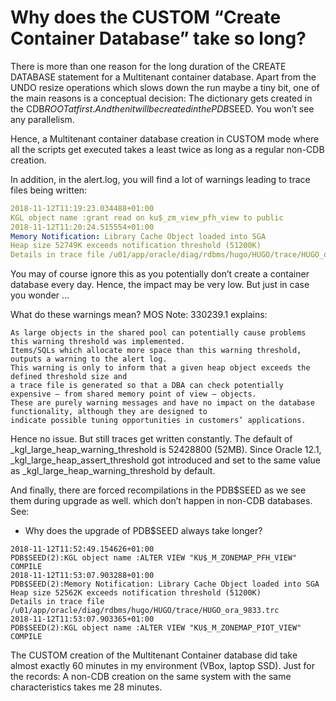 # Why does the CUSTOM “Create Container Database” take so long?
There is more than one reason for the long duration of the CREATE DATABASE statement for a Multitenant container database.
Apart from the UNDO resize operations which slows down the run maybe a tiny bit, one of the main reasons is a conceptual decision:
The dictionary gets created in the CDB$ROOT at first. And then it will be created in the PDB$SEED.
You won’t see any parallelism.

Hence, a Multitenant container database creation in CUSTOM mode where all the scripts get executed takes a least twice as long as a regular non-CDB creation.

In addition, in the alert.log, you will find a lot of warnings leading to trace files being written:

```yaml
2018-11-12T11:19:23.034488+01:00
KGL object name :grant read on ku$_zm_view_pfh_view to public
2018-11-12T11:20:24.515554+01:00
Memory Notification: Library Cache Object loaded into SGA
Heap size 52749K exceeds notification threshold (51200K)
Details in trace file /u01/app/oracle/diag/rdbms/hugo/HUGO/trace/HUGO_ora_9833.trc
```

You may of course ignore this as you potentially don’t create a container database every day. Hence, the impact may be very low. But just in case you wonder …

What do these warnings mean? MOS Note: 330239.1 explains:

```
As large objects in the shared pool can potentially cause problems this warning threshold was implemented.
Items/SQLs which allocate more space than this warning threshold, outputs a warning to the alert log.
This warning is only to inform that a given heap object exceeds the defined threshold size and 
a trace file is generated so that a DBA can check potentially expensive – from shared memory point of view – objects.
These are purely warning messages and have no impact on the database functionality, although they are designed to
indicate possible tuning opportunities in customers’ applications.
```

Hence no issue. But still traces get written constantly. The default of _kgl_large_heap_warning_threshold is 52428800 (52MB).
Since Oracle 12.1, _kgl_large_heap_assert_threshold got introduced and set to the same value as _kgl_large_heap_warning_threshold by default.

And finally, there are forced recompilations in the PDB$SEED as we see them during upgrade as well. which don’t happen in non-CDB databases. See:

- Why does the upgrade of PDB$SEED always take longer?
```
2018-11-12T11:52:49.154626+01:00
PDB$SEED(2):KGL object name :ALTER VIEW "KU$_M_ZONEMAP_PFH_VIEW" COMPILE
2018-11-12T11:53:07.903288+01:00
PDB$SEED(2):Memory Notification: Library Cache Object loaded into SGA
Heap size 52562K exceeds notification threshold (51200K)
Details in trace file /u01/app/oracle/diag/rdbms/hugo/HUGO/trace/HUGO_ora_9833.trc
2018-11-12T11:53:07.903365+01:00
PDB$SEED(2):KGL object name :ALTER VIEW "KU$_M_ZONEMAP_PIOT_VIEW" COMPILE
```

The CUSTOM creation of the Multitenant Container database did take almost exactly 60 minutes in my environment (VBox, laptop SSD).
Just for the records: A non-CDB creation on the same system with the same characteristics takes me 28 minutes.


